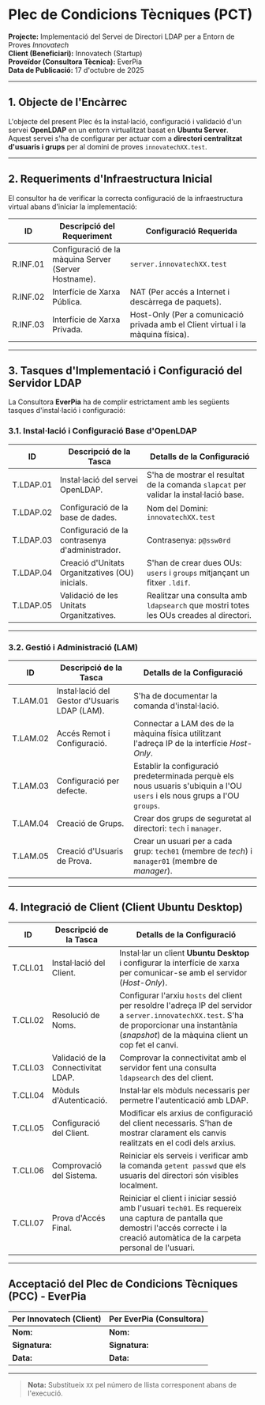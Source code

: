 


# **Plec de Condicions Tècniques (PCT)**

**Projecte:** Implementació del Servei de Directori LDAP per a Entorn de Proves *Innovatech*  
**Client (Beneficiari):** Innovatech (Startup)  
**Proveïdor (Consultora Tècnica):** EverPia  
**Data de Publicació:** 17 d'octubre de 2025  

---

## **1. Objecte de l'Encàrrec**

L'objecte del present Plec és la instal·lació, configuració i validació d'un servei **OpenLDAP** en un entorn virtualitzat basat en **Ubuntu Server**.  
Aquest servei s'ha de configurar per actuar com a **directori centralitzat d'usuaris i grups** per al domini de proves `innovatechXX.test`.

---

## **2. Requeriments d'Infraestructura Inicial**

El consultor ha de verificar la correcta configuració de la infraestructura virtual abans d'iniciar la implementació:

| **ID** | **Descripció del Requeriment** | **Configuració Requerida** |
|--------|--------------------------------|-----------------------------|
| R.INF.01 | Configuració de la màquina Server (Server Hostname). | `server.innovatechXX.test` |
| R.INF.02 | Interfície de Xarxa Pública. | NAT (Per accés a Internet i descàrrega de paquets). |
| R.INF.03 | Interfície de Xarxa Privada. | Host-Only (Per a comunicació privada amb el Client virtual i la màquina física). |

---

## **3. Tasques d'Implementació i Configuració del Servidor LDAP**

La Consultora **EverPia** ha de complir estrictament amb les següents tasques d'instal·lació i configuració:

### **3.1. Instal·lació i Configuració Base d'OpenLDAP**

| **ID** | **Descripció de la Tasca** | **Detalls de la Configuració** |
|--------|-----------------------------|--------------------------------|
| T.LDAP.01 | Instal·lació del servei OpenLDAP. | S'ha de mostrar el resultat de la comanda `slapcat` per validar la instal·lació base. |
| T.LDAP.02 | Configuració de la base de dades. | Nom del Domini: `innovatechXX.test` |
| T.LDAP.03 | Configuració de la contrasenya d'administrador. | Contrasenya: `p@ssw0rd` |
| T.LDAP.04 | Creació d'Unitats Organitzatives (OU) inicials. | S'han de crear dues OUs: `users` i `groups` mitjançant un fitxer `.ldif`. |
| T.LDAP.05 | Validació de les Unitats Organitzatives. | Realitzar una consulta amb `ldapsearch` que mostri totes les OUs creades al directori. |

---

### **3.2. Gestió i Administració (LAM)**

| **ID** | **Descripció de la Tasca** | **Detalls de la Configuració** |
|--------|-----------------------------|--------------------------------|
| T.LAM.01 | Instal·lació del Gestor d'Usuaris LDAP (LAM). | S'ha de documentar la comanda d'instal·lació. |
| T.LAM.02 | Accés Remot i Configuració. | Connectar a LAM des de la màquina física utilitzant l'adreça IP de la interfície *Host-Only*. |
| T.LAM.03 | Configuració per defecte. | Establir la configuració predeterminada perquè els nous usuaris s'ubiquin a l'OU `users` i els nous grups a l'OU `groups`. |
| T.LAM.04 | Creació de Grups. | Crear dos grups de seguretat al directori: `tech` i `manager`. |
| T.LAM.05 | Creació d'Usuaris de Prova. | Crear un usuari per a cada grup: `tech01` (membre de *tech*) i `manager01` (membre de *manager*). |

---

## **4. Integració de Client (Client Ubuntu Desktop)**

| **ID** | **Descripció de la Tasca** | **Detalls de la Configuració** |
|--------|-----------------------------|--------------------------------|
| T.CLI.01 | Instal·lació del Client. | Instal·lar un client **Ubuntu Desktop** i configurar la interfície de xarxa per comunicar-se amb el servidor (*Host-Only*). |
| T.CLI.02 | Resolució de Noms. | Configurar l'arxiu `hosts` del client per resoldre l'adreça IP del servidor a `server.innovatechXX.test`. S'ha de proporcionar una instantània (*snapshot*) de la màquina client un cop fet el canvi. |
| T.CLI.03 | Validació de la Connectivitat LDAP. | Comprovar la connectivitat amb el servidor fent una consulta `ldapsearch` des del client. |
| T.CLI.04 | Mòduls d'Autenticació. | Instal·lar els mòduls necessaris per permetre l'autenticació amb LDAP. |
| T.CLI.05 | Configuració del Client. | Modificar els arxius de configuració del client necessaris. S'han de mostrar clarament els canvis realitzats en el codi dels arxius. |
| T.CLI.06 | Comprovació del Sistema. | Reiniciar els serveis i verificar amb la comanda `getent passwd` que els usuaris del directori són visibles localment. |
| T.CLI.07 | Prova d'Accés Final. | Reiniciar el client i iniciar sessió amb l'usuari `tech01`. Es requereix una captura de pantalla que demostri l'accés correcte i la creació automàtica de la carpeta personal de l'usuari. |

---

## **Acceptació del Plec de Condicions Tècniques (PCC) - EverPia**

| Per Innovatech (Client) | Per EverPia (Consultora) |
|--------------------------|---------------------------|
| **Nom:** | **Nom:** |
| **Signatura:** | **Signatura:** |
| **Data:** | **Data:** |

---

> **Nota:** Substitueix `XX` pel número de llista corresponent abans de l'execució.

